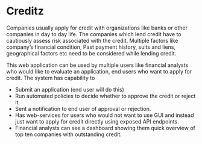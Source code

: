 # Creditz
Companies usually apply for credit with organizations like banks or other companies in day to day life. The companies which lend credit have to cautiously assess risk associated with the credit. Multiple factors like company’s financial condition, Past payment history, suits and liens,  geographical factors etc need to be considered while lending credit.

This web application can be used by multiple users like financial analysts who would like to evaluate an application, end users who want to apply for credit.
The system has capability to
- Submit an application (end user will do this)
- Run automated policies to decide whether to approve the credit or reject it.
- Sent a notification to end user of approval or rejection.
- Has web-services for users who would not want to use GUI and instead just want to apply for credit directly using exposed API endpoints.
- Financial analysts can see a dashboard showing them quick overview of top ten companies with outstanding credit.
